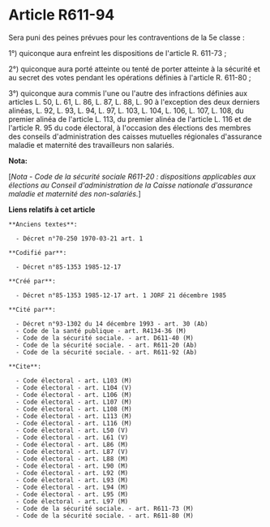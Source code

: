 # Article R611-94

Sera puni des peines prévues pour les contraventions de la 5e classe : 

1°) quiconque aura enfreint les dispositions de l'article R. 611-73 ; 

2°) quiconque aura porté atteinte ou tenté de porter atteinte à la sécurité et au secret des votes pendant les opérations
définies à l'article R. 611-80 ; 

3°) quiconque aura commis l'une ou l'autre des infractions définies aux articles L. 50, L. 61, L. 86, L. 87, L. 88, L. 90 à
l'exception des deux derniers alinéas, L. 92, L. 93, L. 94, L. 97, L. 103, L. 104, L. 106, L. 107, L. 108, du premier alinéa
de l'article L. 113, du premier alinéa de l'article L. 116 et de l'article R. 95 du code électoral, à l'occasion des
élections des membres des conseils d'administration des caisses mutuelles régionales d'assurance maladie et maternité des
travailleurs non salariés.

**Nota:**

[*Nota - Code de la sécurité sociale R611-20 : dispositions applicables aux élections au Conseil d'administration de la
Caisse nationale d'assurance maladie et maternité des non-salariés.*]

**Liens relatifs à cet article**

	**Anciens textes**:

	  - Décret n°70-250 1970-03-21 art. 1

	**Codifié par**:

	  - Décret n°85-1353 1985-12-17

	**Créé par**:

	  - Décret n°85-1353 1985-12-17 art. 1 JORF 21 décembre 1985

	**Cité par**:

	  - Décret n°93-1302 du 14 décembre 1993 - art. 30 (Ab)
	  - Code de la santé publique - art. R4134-36 (M)
	  - Code de la sécurité sociale. - art. D611-40 (M)
	  - Code de la sécurité sociale. - art. R611-20 (Ab)
	  - Code de la sécurité sociale. - art. R611-92 (Ab)

	**Cite**:

	  - Code électoral - art. L103 (M)
	  - Code électoral - art. L104 (V)
	  - Code électoral - art. L106 (M)
	  - Code électoral - art. L107 (M)
	  - Code électoral - art. L108 (M)
	  - Code électoral - art. L113 (M)
	  - Code électoral - art. L116 (M)
	  - Code électoral - art. L50 (V)
	  - Code électoral - art. L61 (V)
	  - Code électoral - art. L86 (M)
	  - Code électoral - art. L87 (V)
	  - Code électoral - art. L88 (M)
	  - Code électoral - art. L90 (M)
	  - Code électoral - art. L92 (M)
	  - Code électoral - art. L93 (M)
	  - Code électoral - art. L94 (M)
	  - Code électoral - art. L95 (M)
	  - Code électoral - art. L97 (M)
	  - Code de la sécurité sociale. - art. R611-73 (M)
	  - Code de la sécurité sociale. - art. R611-80 (M)

